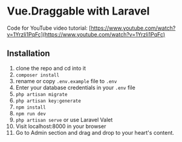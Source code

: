 # Vue.Draggable with Laravel

Code for YouTube video tutorial: [https://www.youtube.com/watch?v=1Yrzli1PqFc](https://www.youtube.com/watch?v=1Yrzli1PqFc)

## Installation

1. clone the repo and cd into it
1. `composer install`
1. rename or copy `.env.example` file to `.env`
1. Enter your database credentials in your `.env` file
1. `php artisan migrate`
1. `php artisan key:generate`
1. `npm install`
1. `npm run dev`
1. `php artisan serve` or use Laravel Valet
1. Visit localhost:8000 in your browser
1. Go to Admin section and drag and drop to your heart's content.
